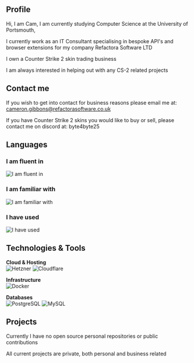 ## Profile
Hi, I am Cam,
I am currently studying Computer Science at the University of Portsmouth,

I currently work as an IT Consultant specialising in bespoke API's and browser extensions for my company Refactora Software LTD

I own a Counter Strike 2 skin trading business

I am always interested in helping out with any CS-2 related projects

## Contact me
If you wish to get into contact for business reasons please email me at:
<cameron.gibbons@refactorasoftware.co.uk>

If you have Counter Strike 2 skins you would like to buy or sell, please contact me on discord at:
byte4byte25

## Languages

### I am fluent in
![I am fluent in](https://skillicons.dev/icons?i=python,js)

### I am familiar with
![I am familiar with](https://skillicons.dev/icons?i=golang,html,css,dart)

### I have used
![I have used](https://skillicons.dev/icons?i=java,lua,ts)

## Technologies & Tools

**Cloud & Hosting**  
![Hetzner](https://img.shields.io/badge/Hetzner-DC282D?logo=hetzner&logoColor=white)
![Cloudflare](https://img.shields.io/badge/Cloudflare-F38020?logo=cloudflare&logoColor=white)

**Infrastructure**  
![Docker](https://img.shields.io/badge/Docker-2496ED?logo=docker&logoColor=white)

**Databases**  
![PostgreSQL](https://img.shields.io/badge/PostgreSQL-336791?logo=postgresql&logoColor=white)
![MySQL](https://img.shields.io/badge/MySQL-4479A1?logo=mysql&logoColor=white)

## Projects
Currently I have no open source personal repositories or public contributions

All current projects are private, both personal and business related


